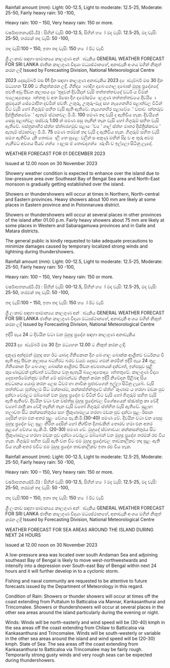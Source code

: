 Rainfall amount (mm): Light: 00-12.5, Light to moderate: 12.5-25, Moderate: 25-50, Fairly heavy rain: 50 -100,

Heavy rain: 100 – 150, Very heavy rain: 150 or more.

වර්ෂාපතනය(මි.මී) : සිහින් වැසි: 00-12.5, සිහින් හ ෝ මද වැසි: 12.5-25, මද වැසි: 25-50, තරමක් තද වැසි: 50 -100,

තද වැසි:100 – 150, ඉතා තද වැසි: 150 හ ෝ ඊට වැඩි

ශ්‍රී ලංකාව සඳහා සාමාන්‍යය කාලගුණ අන්‍ාවැකිය GENERAL WEATHER FORECAST FOR SRI LANKA ජාතික කාලගුණ විදයා මධ්‍යස්ථානහේ, අනාවැකි අංශය මගින් නිකුත් කරන ලදි Issued by Forecasting Division, National Meteorological Centre

2023 දෙසැම්බර් මස 01 දින සඳහා කාලගුණ අනාවැකිය 2023 ද ොවැම්බර් මස 30 දින මධ්‍යහන 12.00 ට නිකුත්කරන ලදි. ගිනිද ොණදිග දබෙංගොල දබොක් මුහුදු ප්‍රදේශදේ පවති අඩු පීඩන කලාපය ද ේතුදවන් දිවයිදන් වැසි තත්තත්තවදේ වර්ධ ය වීමක් බලොදපොද ොත්තතු ව අත ඊසො දිග දමෝසම් ොලගුණ තත්තත්තවයෙ දිවයි ො ක්‍රමදයන් සේථොපිත දවමින් පවතී. උතුරු, උතුරු-මැද සහ නැගෙනහිර පළාත්වල විටින් විට වැසි හෝ ගිගුරුම් සහිත වැසි ඇති ඇතිවේ. නැගෙනහිර පළාවේේ වපාව ාන්නරුව දිස්ත්‍රික්කවේේ ඇතැම් ස්ථානවල මි.මී. 100 පමණ තද වැසි ද ඇතිවිය හැක. දිවයිනේ සෙසු පළාත්වල පස්වරු 1.00 න් පමණ පසු තැනින් තැන වැසි හෝ ගිගුරුම් සහිත වැසි ඇතිවේ. බස්ත්‍රනාහිර ස්ත්‍හ ස්ත්‍බරගමුව පළාේව ේ ගාල් ස්ත්‍හ මාතර දිස්ත්‍රික්කව ේ ඇතැම් ස්ථානවල මි.මී. 75 පමණ තරමක් තද වැසි ද ඇතිවිය හැක. ගිගුරුම් සහිත වැසි සමග ඇතිවිය ැකි තොව ොලි තෙ සුළෙං වලින් ස අකුණු මඟින් සිදු ව අ තුරු අවම ගැනීමට අවශය පියව ගන් ො දලස ජ තොවදගන් ොරුණි ව ඉල්ලො සිටිනු ලැදේ.

WEATHER FORECAST FOR 01 DECEMBER 2023

Issued at 12.00 noon on 30 November 2023

Showery weather condition is expected to enhance over the island due to low-pressure area over Southeast Bay of Bengal Sea area and North-East monsoon is gradually getting established over the island.

Showers or thundershowers will occur at times in Northern, North-central and Eastern provinces. Heavy showers about 100 mm are likely at some places in Eastern province and in Polonnaruwa district.

Showers or thundershowers will occur at several places in other provinces of the island after 01.00 p.m. Fairly heavy showers about 75 mm are likely at some places in Western and Sabaragamuwa provinces and in Galle and Matara districts.

The general public is kindly requested to take adequate precautions to minimize damages caused by temporary localized strong winds and lightning during thundershowers.

Rainfall amount (mm): Light: 00-12.5, Light to moderate: 12.5-25, Moderate: 25-50, Fairly heavy rain: 50 -100,

Heavy rain: 100 – 150, Very heavy rain: 150 or more.

වර්ෂාපතනය(මි.මී) : සිහින් වැසි: 00-12.5, සිහින් හ ෝ මද වැසි: 12.5-25, මද වැසි: 25-50, තරමක් තද වැසි: 50 -100,

තද වැසි:100 – 150, ඉතා තද වැසි: 150 හ ෝ ඊට වැඩි

ශ්‍රී ලංකාව සඳහා සාමාන්‍යය කාලගුණ අන්‍ාවැකිය GENERAL WEATHER FORECAST FOR SRI LANKA ජාතික කාලගුණ විදයා මධ්‍යස්ථානහේ, අනාවැකි අංශය මගින් නිකුත් කරන ලදි Issued by Forecasting Division, National Meteorological Centre

ඉදිරි පැය 24 ට දිවයින වටා වන මුහුදු ප්‍රදේශ සඳහා කාලගුණ අනාවැකිය

2023 ද ොවැම්බර් මස 30 දින මධ්‍යහන 12.00 ට නිකුත් කරන ලදි.

දකුණු අන්දමන් මුහුද සහ ඊට යාබද ගිනිකොන දිග බෙංගාල බොක්ක ආශ්‍රිතව වර්ධනය වී ඇති අඩු පීඩන කලාපය බටහිරට බරව වයඹ දෙසට ගමන් කරමින් ඉදිරි පැය 24 තුළ ගිනිකොන දිග බෙංගාල බොක්ක ආශ්‍රිතව පීඩන අවපාතයක් දක්වාත්, ඉන්පසුව සුළි කුණොටුවක් දක්වාත් වර්ධනය වනු ඇතැයි බලොදපොද ොත්තතුවේ. කාලගුණ විද්‍යා දෙපාර්තමේන්තුව මගින් මේ සම්බන්ධව නිකුත් කරන ඉදිරි නිවේදන පිළිබඳ සිය අවධානය යොමු කරන ලෙස ධීවර හා නාවික ප්‍රජාවගෙන් ඉල්ලා සිටිනු ලැබේ. වැසි තත්ත්වය: පුත්තලම සිට මන්නාරම, කන්කස්ත්‍න්තුවේ ස්ත්‍හ ිකුණාම ය හරහා මඩක පුව දක්වා වෙරළට ඔබ්බෙන් වන මුහුදු ප්‍රදේශ ව විටින් විට වැසි හෝ ගිගුරුම් සහිත වැසි ඇති ඇතිවේ. දිවයින වටා වන වස්ත්‍සු මුහුදු ප්‍රදේශවල විශේෂයෙන් ස්ත්‍වස්ත්‍ර කා වේදී වහෝ රාත්‍රී කා වේදී තැනින් තැන වැසි වහෝ ගිගුරුම් ස්ත්‍හිත වැසි ඇතිවේ. සුළඟ: හලාවත සිට කන්කසන්තුරය සහ ත්‍රිකුණාමලය හරහා මඩක පුව දක්වා සුළං ඊසාන දෙසින් හමා එන අතර සුළං වේගය පැ.කි.මී.(30-40) පමණ වේ. දිවයින වටා වන සෙසු මුහුදු ප්‍රදේශ වල සුළං නිරිත දෙසින් හෝ නිශ්චිත දිශාවකින් තොරව හමා එන අතර සුළගේ වේගය පැ.කි.මී. (20-30) පමණ වේ. මුහුදේ ස්වභාවය: කන්කසන්තුරය සිට ත්‍රිකුණාමලය හරහා මඩක පුව දක්වා වෙරළට ඔබ්බෙන් වන මුහුදු ප්‍රදේශ තරමක් රළු විය හැක. ගිගුරුම් සහිත වැසි ඇති වන විට එම මුහුදු ප්‍රදේශවල තාවකාලිකව තද සුළං ඇති විය හැකි අතර එවිට එම මුහුදු ප්‍රදේශ තාවකාලිකව ඉතා රළු විය හැක.

Rainfall amount (mm): Light: 00-12.5, Light to moderate: 12.5-25, Moderate: 25-50, Fairly heavy rain: 50 -100,

Heavy rain: 100 – 150, Very heavy rain: 150 or more.

වර්ෂාපතනය(මි.මී) : සිහින් වැසි: 00-12.5, සිහින් හ ෝ මද වැසි: 12.5-25, මද වැසි: 25-50, තරමක් තද වැසි: 50 -100,

තද වැසි:100 – 150, ඉතා තද වැසි: 150 හ ෝ ඊට වැඩි

ශ්‍රී ලංකාව සඳහා සාමාන්‍යය කාලගුණ අන්‍ාවැකිය GENERAL WEATHER FORECAST FOR SRI LANKA ජාතික කාලගුණ විදයා මධ්‍යස්ථානහේ, අනාවැකි අංශය මගින් නිකුත් කරන ලදි Issued by Forecasting Division, National Meteorological Centre

WEATHER FORECAST FOR SEA AREAS AROUND THE ISLAND DURING NEXT 24 HOURS

Issued at 12.00 noon on 30 November 2023

A low-pressure area was located over south Andaman Sea and adjoining southeast Bay of Bengal is likely to move west-northwestwards and intensify into a depression over South-east Bay of Bengal within next 24 hours and it will further develop in to a cyclonic storm.

Fishing and naval community are requested to be attentive to future forecasts issued by the Department of Meteorology in this regard.

Condition of Rain: Showers or thunder showers will occur at times off the coast extending from Puttalum to Batticaloa via Mannar, Kankasanthurai and Trincomalee. Showers or thundershowers will occur at several places in the other sea areas around the island particularly during the evening or night.

Winds: Winds will be north-easterly and wind speed will be (30-40) kmph in the sea areas off the coast extending from Chilaw to Batticaloa via Kankasanthurai and Trincomalee. Winds will be south-westerly or variable in the other sea areas around the island and wind speed will be (20-30) kmph. State of Sea: The sea areas off the coast extending from Kankasanthurai to Batticaloa via Trincomalee may be fairly rough. Temporarily strong gusty winds and very rough seas can be expected during thundershowers.